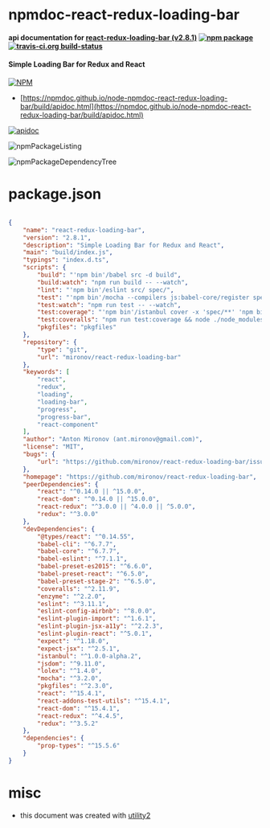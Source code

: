 # npmdoc-react-redux-loading-bar

#### api documentation for  [react-redux-loading-bar (v2.8.1)](https://github.com/mironov/react-redux-loading-bar)  [![npm package](https://img.shields.io/npm/v/npmdoc-react-redux-loading-bar.svg?style=flat-square)](https://www.npmjs.org/package/npmdoc-react-redux-loading-bar) [![travis-ci.org build-status](https://api.travis-ci.org/npmdoc/node-npmdoc-react-redux-loading-bar.svg)](https://travis-ci.org/npmdoc/node-npmdoc-react-redux-loading-bar)

#### Simple Loading Bar for Redux and React

[![NPM](https://nodei.co/npm/react-redux-loading-bar.png?downloads=true&downloadRank=true&stars=true)](https://www.npmjs.com/package/react-redux-loading-bar)

- [https://npmdoc.github.io/node-npmdoc-react-redux-loading-bar/build/apidoc.html](https://npmdoc.github.io/node-npmdoc-react-redux-loading-bar/build/apidoc.html)

[![apidoc](https://npmdoc.github.io/node-npmdoc-react-redux-loading-bar/build/screenCapture.buildCi.browser.%252Ftmp%252Fbuild%252Fapidoc.html.png)](https://npmdoc.github.io/node-npmdoc-react-redux-loading-bar/build/apidoc.html)

![npmPackageListing](https://npmdoc.github.io/node-npmdoc-react-redux-loading-bar/build/screenCapture.npmPackageListing.svg)

![npmPackageDependencyTree](https://npmdoc.github.io/node-npmdoc-react-redux-loading-bar/build/screenCapture.npmPackageDependencyTree.svg)



# package.json

```json

{
    "name": "react-redux-loading-bar",
    "version": "2.8.1",
    "description": "Simple Loading Bar for Redux and React",
    "main": "build/index.js",
    "typings": "index.d.ts",
    "scripts": {
        "build": "'npm bin'/babel src -d build",
        "build:watch": "npm run build -- --watch",
        "lint": "'npm bin'/eslint src/ spec/",
        "test": "'npm bin'/mocha --compilers js:babel-core/register spec/",
        "test:watch": "npm run test -- --watch",
        "test:coverage": "'npm bin'/istanbul cover -x 'spec/**' 'npm bin'/_mocha -- -u exports --compilers js:babel-register spec/",
        "test:coveralls": "npm run test:coverage && node ./node_modules/coveralls/bin/coveralls.js < coverage/lcov.info",
        "pkgfiles": "pkgfiles"
    },
    "repository": {
        "type": "git",
        "url": "mironov/react-redux-loading-bar"
    },
    "keywords": [
        "react",
        "redux",
        "loading",
        "loading-bar",
        "progress",
        "progress-bar",
        "react-component"
    ],
    "author": "Anton Mironov (ant.mironov@gmail.com)",
    "license": "MIT",
    "bugs": {
        "url": "https://github.com/mironov/react-redux-loading-bar/issues"
    },
    "homepage": "https://github.com/mironov/react-redux-loading-bar",
    "peerDependencies": {
        "react": "^0.14.0 || ^15.0.0",
        "react-dom": "^0.14.0 || ^15.0.0",
        "react-redux": "^3.0.0 || ^4.0.0 || ^5.0.0",
        "redux": "^3.0.0"
    },
    "devDependencies": {
        "@types/react": "^0.14.55",
        "babel-cli": "^6.7.7",
        "babel-core": "^6.7.7",
        "babel-eslint": "^7.1.1",
        "babel-preset-es2015": "^6.6.0",
        "babel-preset-react": "^6.5.0",
        "babel-preset-stage-2": "^6.5.0",
        "coveralls": "^2.11.9",
        "enzyme": "^2.2.0",
        "eslint": "^3.11.1",
        "eslint-config-airbnb": "^8.0.0",
        "eslint-plugin-import": "^1.6.1",
        "eslint-plugin-jsx-a11y": "^2.2.3",
        "eslint-plugin-react": "^5.0.1",
        "expect": "^1.18.0",
        "expect-jsx": "^2.5.1",
        "istanbul": "^1.0.0-alpha.2",
        "jsdom": "^9.11.0",
        "lolex": "^1.4.0",
        "mocha": "^3.2.0",
        "pkgfiles": "^2.3.0",
        "react": "^15.4.1",
        "react-addons-test-utils": "^15.4.1",
        "react-dom": "^15.4.1",
        "react-redux": "^4.4.5",
        "redux": "^3.5.2"
    },
    "dependencies": {
        "prop-types": "^15.5.6"
    }
}
```



# misc
- this document was created with [utility2](https://github.com/kaizhu256/node-utility2)
